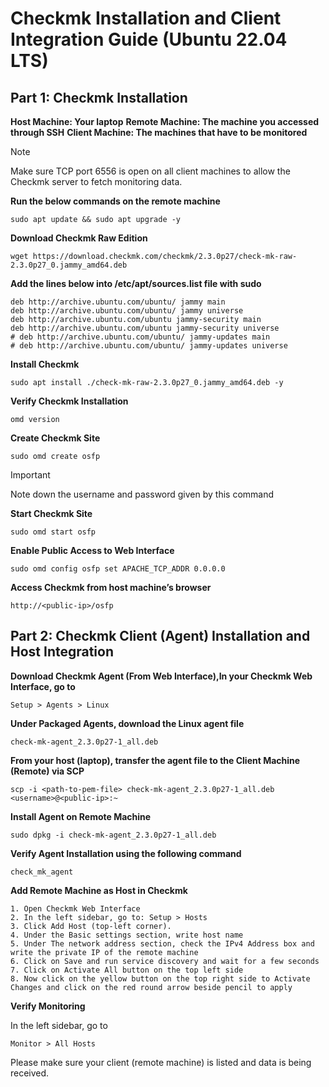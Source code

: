 # Checkmk Installation and Client Integration Guide (Ubuntu 22.04 LTS)

## Part 1: Checkmk Installation

**Host Machine: Your laptop**
**Remote Machine: The machine you accessed through SSH**
**Client Machine: The machines that have to be monitored**


> [!Note]
> Make sure TCP port 6556 is open on all client machines to allow the Checkmk server to fetch monitoring data.




**Run the below commands on the remote machine**

`sudo apt update && sudo apt upgrade -y`


**Download Checkmk Raw Edition**

`wget https://download.checkmk.com/checkmk/2.3.0p27/check-mk-raw-2.3.0p27_0.jammy_amd64.deb`


**Add the lines below into /etc/apt/sources.list file with sudo**

```
deb http://archive.ubuntu.com/ubuntu/ jammy main
deb http://archive.ubuntu.com/ubuntu/ jammy universe
deb http://archive.ubuntu.com/ubuntu jammy-security main
deb http://archive.ubuntu.com/ubuntu jammy-security universe
# deb http://archive.ubuntu.com/ubuntu/ jammy-updates main
# deb http://archive.ubuntu.com/ubuntu/ jammy-updates universe
```

**Install Checkmk**

`sudo apt install ./check-mk-raw-2.3.0p27_0.jammy_amd64.deb -y`


**Verify Checkmk Installation**

`omd version`


**Create Checkmk Site**

`sudo omd create osfp`

> [!IMPORTANT]
> Note down the username and password given by this command


**Start Checkmk Site**

`sudo omd start osfp`


**Enable Public Access to Web Interface**

`sudo omd config osfp set APACHE_TCP_ADDR 0.0.0.0`


**Access Checkmk from host machine’s browser**

`http://<public-ip>/osfp`




## Part 2: Checkmk Client (Agent) Installation and Host Integration


**Download Checkmk Agent (From Web Interface),In your Checkmk Web Interface, go to**

`Setup > Agents > Linux`

**Under Packaged Agents, download the Linux agent file**

`check-mk-agent_2.3.0p27-1_all.deb`


**From your host (laptop), transfer the agent file to the Client Machine (Remote) via SCP**

`scp -i <path-to-pem-file> check-mk-agent_2.3.0p27-1_all.deb <username>@<public-ip>:~`


**Install Agent on Remote Machine**

`sudo dpkg -i check-mk-agent_2.3.0p27-1_all.deb`


**Verify Agent Installation using the following command**

`check_mk_agent`


**Add Remote Machine as Host in Checkmk**

```
1. Open Checkmk Web Interface
2. In the left sidebar, go to: Setup > Hosts
3. Click Add Host (top-left corner).
4. Under the Basic settings section, write host name 
5. Under The network address section, check the IPv4 Address box and write the private IP of the remote machine
6. Click on Save and run service discovery and wait for a few seconds
7. Click on Activate All button on the top left side 
8. Now click on the yellow button on the top right side to Activate Changes and click on the red round arrow beside pencil to apply
```

**Verify Monitoring**

In the left sidebar, go to

`Monitor > All Hosts`

Please make sure your client (remote machine) is listed and data is being received.
